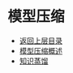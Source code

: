 # 模型压缩

* [返回上层目录](../model-deployment.md)
* [模型压缩概述](model-compression-introduction/model-compression-introduction.md)
* [知识蒸馏](knowledge-distillation/knowledge-distillation.md)

